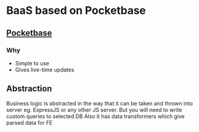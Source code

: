 # BaaS based on Pocketbase

## [Pocketbase](https://pocketbase.io/)

### Why

- Simple to use
- Gives live-time updates

## Abstraction

Business logic is abstracted in the way that it can be taken and thrown into server eg. ExpressJS or any other JS server.
But you will need to write custom queries to selected DB
Also it has data transformers which give parsed data for FE
